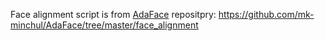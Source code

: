 Face alignment script is from [AdaFace](https://github.com/mk-minchul/AdaFace) repositpry: https://github.com/mk-minchul/AdaFace/tree/master/face_alignment